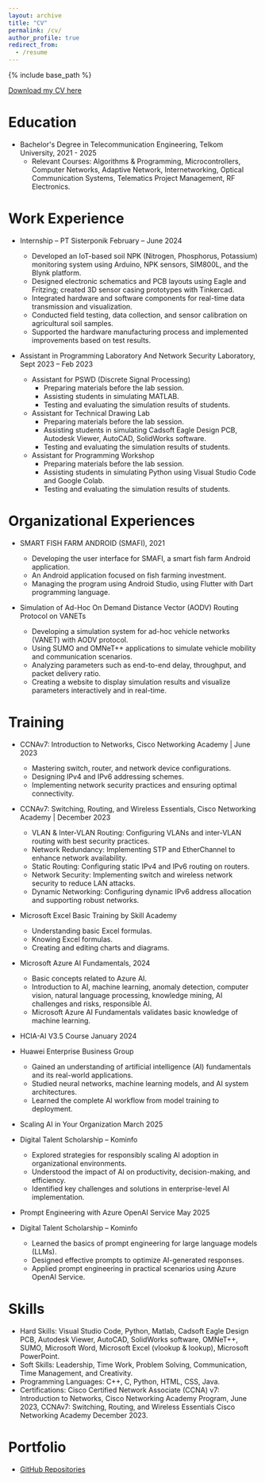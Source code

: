 ```yaml
---
layout: archive
title: "CV"
permalink: /cv/
author_profile: true
redirect_from:
  - /resume
---
```


{% include base_path %}

[Download my CV here](https://AbdulFatahAmrulloh.github.io/files/CV.pdf)

# Education

* Bachelor's Degree in Telecommunication Engineering, Telkom University, 2021 - 2025
  * Relevant Courses: Algorithms & Programming, Microcontrollers, Computer Networks, Adaptive Network, Internetworking, Optical Communication Systems, Telematics Project Management, RF Electronics.

# Work Experience

* Internship – PT Sisterponik February – June 2024 
    * Developed  an  IoT-based  soil  NPK  (Nitrogen,  Phosphorus,  Potassium)  monitoring  system  using Arduino, NPK sensors, SIM800L, and the Blynk platform. 
    * Designed electronic schematics and PCB layouts using Eagle and Fritzing; created 3D sensor casing prototypes with Tinkercad. 
    * Integrated hardware and software components for real-time data transmission and visualization. 
    * Conducted field testing, data collection, and sensor calibration on agricultural soil samples. 
    * Supported  the  hardware  manufacturing  process  and  implemented  improvements  based  on  test results. 

* Assistant in Programming Laboratory And Network Security Laboratory, Sept 2023 – Feb 2023
  * Assistant for PSWD (Discrete Signal Processing)
    * Preparing materials before the lab session.
    * Assisting students in simulating MATLAB.
    * Testing and evaluating the simulation results of students.
  * Assistant for Technical Drawing Lab
    * Preparing materials before the lab session.
    * Assisting students in simulating Cadsoft Eagle Design PCB, Autodesk Viewer, AutoCAD, SolidWorks software.
    * Testing and evaluating the simulation results of students.
  * Assistant for Programming Workshop
    * Preparing materials before the lab session.
    * Assisting students in simulating Python using Visual Studio Code and Google Colab.
    * Testing and evaluating the simulation results of students.

# Organizational Experiences

* SMART FISH FARM ANDROID (SMAFI), 2021
  * Developing the user interface for SMAFI, a smart fish farm Android application.
  * An Android application focused on fish farming investment.
  * Managing the program using Android Studio, using Flutter with Dart programming language.

* Simulation of Ad-Hoc On Demand Distance Vector (AODV) Routing Protocol on VANETs
  * Developing a simulation system for ad-hoc vehicle networks (VANET) with AODV protocol.
  * Using SUMO and OMNeT++ applications to simulate vehicle mobility and communication scenarios.
  * Analyzing parameters such as end-to-end delay, throughput, and packet delivery ratio.
  * Creating a website to display simulation results and visualize parameters interactively and in real-time.

# Training

* CCNAv7: Introduction to Networks, Cisco Networking Academy | June 2023
  * Mastering switch, router, and network device configurations.
  * Designing IPv4 and IPv6 addressing schemes.
  * Implementing network security practices and ensuring optimal connectivity.

* CCNAv7: Switching, Routing, and Wireless Essentials, Cisco Networking Academy | December 2023
  * VLAN & Inter-VLAN Routing: Configuring VLANs and inter-VLAN routing with best security practices.
  * Network Redundancy: Implementing STP and EtherChannel to enhance network availability.
  * Static Routing: Configuring static IPv4 and IPv6 routing on routers.
  * Network Security: Implementing switch and wireless network security to reduce LAN attacks.
  * Dynamic Networking: Configuring dynamic IPv6 address allocation and supporting robust networks.

* Microsoft Excel Basic Training by Skill Academy
  * Understanding basic Excel formulas.
  * Knowing Excel formulas.
  * Creating and editing charts and diagrams.

* Microsoft Azure AI Fundamentals, 2024
  * Basic concepts related to Azure AI.
  * Introduction to AI, machine learning, anomaly detection, computer vision, natural language processing, knowledge mining, AI challenges and risks, responsible AI.
  * Microsoft Azure AI Fundamentals validates basic knowledge of machine learning.

* HCIA-AI V3.5 Course January 2024 
* Huawei Enterprise Business Group  
  * Gained an understanding of artificial intelligence (AI) fundamentals and its real-world applications. 
  * Studied neural networks, machine learning models, and AI system architectures. 
  * Learned the complete AI workflow from model training to deployment. 

* Scaling AI in Your Organization March 2025 
* Digital Talent Scholarship – Kominfo  
  * Explored strategies for responsibly scaling AI adoption in organizational environments. 
  * Understood the impact of AI on productivity, decision-making, and efficiency. 
  * Identified key challenges and solutions in enterprise-level AI implementation. 
  
* Prompt Engineering with Azure OpenAI Service  May 2025 
* Digital Talent Scholarship – Kominfo  
  * Learned the basics of prompt engineering for large language models (LLMs). 
  * Designed effective prompts to optimize AI-generated responses. 
  * Applied prompt engineering in practical scenarios using Azure OpenAI Service.

# Skills

* Hard Skills: Visual Studio Code, Python, Matlab, Cadsoft Eagle Design PCB, Autodesk Viewer, AutoCAD, SolidWorks software, OMNeT++, SUMO, Microsoft Word, Microsoft Excel (vlookup & lookup), Microsoft PowerPoint.
* Soft Skills: Leadership, Time Work, Problem Solving, Communication, Time Management, and Creativity.
* Programming Languages: C++, C, Python, HTML, CSS, Java.
* Certifications: Cisco Certified Network Associate (CCNA) v7: Introduction to Networks, Cisco Networking Academy Program, June 2023, CCNAv7: Switching, Routing, and Wireless Essentials Cisco Networking Academy December 2023.

# Portfolio

* [GitHub Repositories](https://github.com/AbdulFatahAmrulloh?tab=repositories)